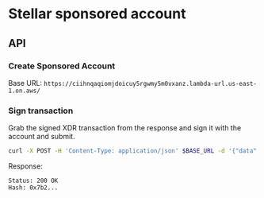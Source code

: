 # Stellar sponsored account

## API

### Create Sponsored Account

Base URL: `https://ciihnqaqiomjdoicuy5rgwmy5m0vxanz.lambda-url.us-east-1.on.aws/`

### Sign transaction

Grab the signed XDR transaction from the response and sign it with the account and submit.

```bash
curl -X POST -H 'Content-Type: application/json' $BASE_URL -d '{"data": "AAA..."}'
```

Response:

```text
Status: 200 OK
Hash: 0x7b2...
```
